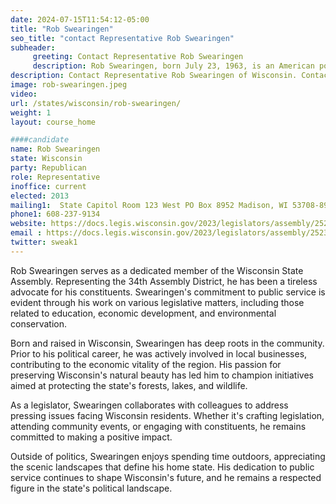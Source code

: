 ```yaml
---
date: 2024-07-15T11:54:12-05:00
title: "Rob Swearingen"
seo_title: "contact Representative Rob Swearingen"
subheader:
     greeting: Contact Representative Rob Swearingen
     description: Rob Swearingen, born July 23, 1963, is an American politician affiliated with the Republican Party. He serves as a member of the Wisconsin State Assembly, representing District 34, and assumed office on January 7, 2013.
description: Contact Representative Rob Swearingen of Wisconsin. Contact information for Rob Swearingen includes email address, phone number, and mailing address.
image: rob-swearingen.jpeg
video:
url: /states/wisconsin/rob-swearingen/
weight: 1
layout: course_home

####candidate
name: Rob Swearingen
state: Wisconsin
party: Republican
role: Representative
inoffice: current
elected: 2013
mailing1:  State Capitol Room 123 West PO Box 8952 Madison, WI 53708-8952
phone1: 608-237-9134
website: https://docs.legis.wisconsin.gov/2023/legislators/assembly/2523/
email : https://docs.legis.wisconsin.gov/2023/legislators/assembly/2523/
twitter: sweak1
---
```

Rob Swearingen serves as a dedicated member of the Wisconsin State Assembly. Representing the 34th Assembly District, he has been a tireless advocate for his constituents. Swearingen's commitment to public service is evident through his work on various legislative matters, including those related to education, economic development, and environmental conservation.

Born and raised in Wisconsin, Swearingen has deep roots in the community. Prior to his political career, he was actively involved in local businesses, contributing to the economic vitality of the region. His passion for preserving Wisconsin's natural beauty has led him to champion initiatives aimed at protecting the state's forests, lakes, and wildlife.

As a legislator, Swearingen collaborates with colleagues to address pressing issues facing Wisconsin residents. Whether it's crafting legislation, attending community events, or engaging with constituents, he remains committed to making a positive impact.

Outside of politics, Swearingen enjoys spending time outdoors, appreciating the scenic landscapes that define his home state. His dedication to public service continues to shape Wisconsin's future, and he remains a respected figure in the state's political landscape.
